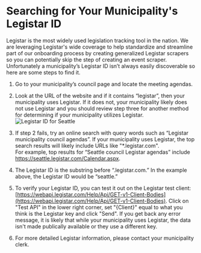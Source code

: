 # Searching for Your Municipality's Legistar ID

Legistar is the most widely used legislation tracking tool in the nation. We are 
leveraging Legistar's wide coverage to help standardize and streamline part of our 
onboarding process by creating generalized Legistar scrapers so you can potentially 
skip the step of creating an event scraper. Unfortunately a municipality’s Legistar ID 
isn’t always easily discoverable so here are some steps to find it.

1. Go to your municipality’s council page and locate the meeting agendas.

2. Look at the URL of the website and if it contains “legistar”, then your 
municipality uses Legistar. If it does not, your municipality likely does not use 
Legistar and you should review step three for another method for determining if your 
municipality utilizes Legistar.  
![Legistar ID for Seattle](./images/seattle_legistar_url.png)

3. If step 2 fails, try an online search with query words such as “Legistar 
municipality council agendas”. If your municipality uses Legistar, the top search 
results will likely include URLs like "*.legistar.com".  
For example, top results for “Seattle council Legistar agendas” include 
https://seattle.legistar.com/Calendar.aspx.

4. The Legistar ID is the substring before “.legistar.com.” In the example above, the 
Legistar ID would be “seattle.”

5. To verify your Legistar ID, you can test it out on the Legistar test client: 
[https://webapi.legistar.com/Help/Api/GET-v1-Client-Bodies](https://webapi.legistar.com/Help/Api/GET-v1-Client-Bodies). 
Click on "Test API" in the lower right corner, set "{Client}" equal to what you think 
is the Legistar key and click "Send". If you get back any error message, it is likely 
that while your municipality uses Legistar, the data isn't made publically available 
or they use a different key.

6. For more detailed Legistar information, please contact your municipality clerk.
